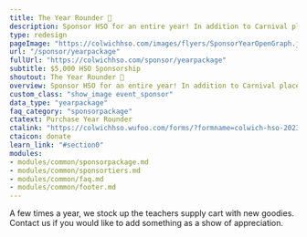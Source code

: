 ```yaml
---
title: The Year Rounder 📣
description: Sponsor HSO for an entire year! In addition to Carnival placement, you'll be the sponsor of the HSO newsletter, Coin Wars, and more!
type: redesign
pageImage: "https://colwichhso.com/images/flyers/SponsorYearOpenGraph.jpg"
url: "/sponsor/yearpackage"
fullUrl: "https://colwichhso.com/sponsor/yearpackage"
subtitle: $5,000 HSO Sponsorship
shoutout: The Year Rounder 📣
overview: Sponsor HSO for an entire year! In addition to Carnival placement, you'll be the sponsor of the HSO newsletter, Coin Wars, and more!
custom_class: "show_image event_sponsor"
data_type: "yearpackage"
faq_category: "sponsorpackage"
ctatext: Purchase Year Rounder
ctalink: "https://colwichhso.wufoo.com/forms/?formname=colwich-hso-2023-sponsorship&field1=%245%2C000%20-%20The%20Year%20Rounder"
ctaicon: donate
learn_link: "#section0"
modules:
- modules/common/sponsorpackage.md
- modules/common/sponsortiers.md
- modules/common/faq.md
- modules/common/footer.md 
---
```

A few times a year, we stock up the teachers supply cart with new goodies. Contact us if you would like to add something as a show of appreciation.